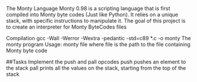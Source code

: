 The Monty Language
Monty 0.98 is a scripting language that is first compiled into Monty byte codes (Just like Python). It relies on a unique stack, with specific instructions to manipulate it. The goal of this project is to create an interpreter for Monty ByteCodes files

Compilation
gcc -Wall -Werror -Wextra -pedantic -std=c89 *.c -o monty
The monty program
Usage: monty file
where file is the path to the file containing Monty byte code

##Tasks
Implement the push and pall opcodes
push pushes an element to the stack
pall prints all the values on the stack, starting from the top of the stack
